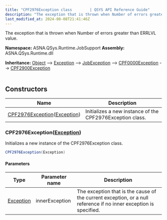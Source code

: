 ```yaml
---
title: "CPF2976Exception class        | QSYS API Reference Guide"
description: "The exception that is thrown when Number of errors greater than ERRLVL value. "
last_modified_at: 2024-08-08T21:41:46Z
---
```


The exception that is thrown when Number of errors greater than ERRLVL value.

**Namespace:** ASNA.QSys.Runtime.JobSupport
**Assembly:** ASNA.QSys.Runtime.dll

**Inheritance:** [Object](https://docs.microsoft.com/en-us/dotnet/api/system.object) --> [Exception](https://docs.microsoft.com/en-us/dotnet/api/system.exception) --> [JobException](/reference/runtime/qsys-runtime-job-support/job-exception.html) --> [CPF0000Exception](/reference/runtime/qsys-runtime-job-support/cpf-exceptions/cpf0000-exception.html) --> [CPF2900Exception](/reference/runtime/qsys-runtime-job-support/cpf-exceptions/cpf2900-exception.html)
<br>
<br>

## Constructors

| Name | Description |
| --- | --- |
| [CPF2976Exception](#cpf2976exceptionexception)([Exception](https://docs.microsoft.com/en-us/dotnet/api/system.exception)) | Initializes a new instance of the CPF2976Exception class.

### CPF2976Exception([Exception](https://docs.microsoft.com/en-us/dotnet/api/system.exception))

Initializes a new instance of the CPF2976Exception class.

```cs
CPF2976Exception(Exception)
```

#### Parameters

| Type | Parameter name | Description
| --- | --- | ---
| [Exception](https://docs.microsoft.com/en-us/dotnet/api/system.exception) | innerException | The exception that is the cause of the current exception, or a null reference if no inner exception is specified.
